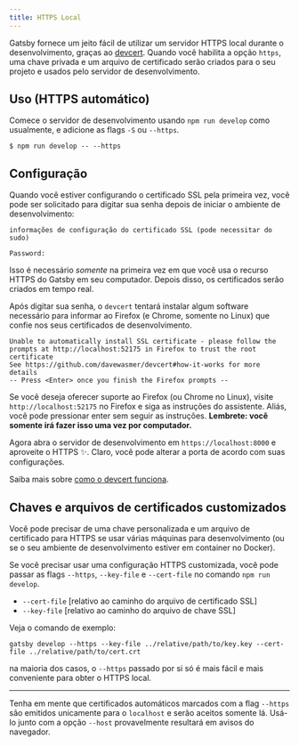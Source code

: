 ```yaml
---
title: HTTPS Local
---
```

Gatsby fornece um jeito fácil de utilizar um servidor HTTPS local durante o desenvolvimento, graças ao [devcert](https://github.com/davewasmer/devcert). Quando você habilita a opção `https`, uma chave privada e um arquivo de certificado serão criados para o seu projeto e usados pelo servidor de desenvolvimento.

## Uso (HTTPS automático)

Comece o servidor de desenvolvimento usando `npm run develop` como usualmente, e adicione as flags `-S` ou `--https`.

    $ npm run develop -- --https

## Configuração

Quando você estiver configurando o certificado SSL pela primeira vez, você pode ser solicitado para digitar sua senha depois de iniciar o ambiente de desenvolvimento:

    informações de configuração do certificado SSL (pode necessitar do sudo)

    Password:

Isso é necessário _somente_ na primeira vez em que você usa o recurso HTTPS do Gatsby em seu computador. Depois disso, os certificados serão criados em tempo real.

Após digitar sua senha, o `devcert` tentará instalar algum software necessário para informar ao Firefox (e Chrome, somente no Linux) que confie nos seus certificados de desenvolvimento.

    Unable to automatically install SSL certificate - please follow the
    prompts at http://localhost:52175 in Firefox to trust the root certificate
    See https://github.com/davewasmer/devcert#how-it-works for more details
    -- Press <Enter> once you finish the Firefox prompts --

Se você deseja oferecer suporte ao Firefox (ou Chrome no Linux), visite `http://localhost:52175` no Firefox e siga as instruções do assistente. Aliás, você pode pressionar enter sem seguir as instruções. **Lembrete: você somente irá fazer isso uma vez por computador.**

Agora abra o servidor de desenvolvimento em `https://localhost:8000` e aproveite o HTTPS  ✨. Claro, você pode alterar a porta de acordo com suas configurações.

Saiba mais sobre [como o devcert funciona](https://github.com/davewasmer/devcert#how-it-works).

## Chaves e arquivos de certificados customizados

Você pode precisar de uma chave personalizada e um arquivo de certificado para HTTPS se usar várias máquinas para desenvolvimento (ou se o seu ambiente de desenvolvimento estiver em container no Docker).

Se você precisar usar uma configuração HTTPS customizada, você pode passar as flags `--https`, `--key-file` e
`--cert-file` no comando `npm run develop`.

- `--cert-file` [relativo ao caminho do arquivo de certificado SSL]
- `--key-file` [relativo ao caminho do arquivo de chave SSL]

Veja o comando de exemplo:

```shell
gatsby develop --https --key-file ../relative/path/to/key.key --cert-file ../relative/path/to/cert.crt
```

na maioria dos casos, o `--https` passado por si só é mais fácil e mais conveniente para obter o HTTPS local.

---
Tenha em mente que certificados automáticos marcados com a flag `--https` são emitidos unicamente para o `localhost` e serão aceitos somente lá. Usá-lo junto com a opção `--host` provavelmente resultará em avisos do navegador.

